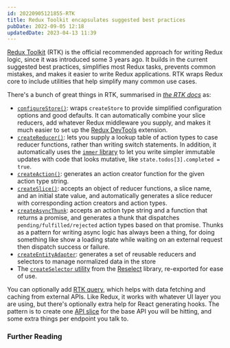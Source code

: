 ```yaml
---
id: 20220905121855-RTK
title: Redux Toolkit encapsulates suggested best practices
pubDate: 2022-09-05 12:18
updatedDate: 2023-04-13 11:39
---
```


[Redux Toolkit](https://redux-toolkit.js.org) (RTK) is the official recommended approach for writing Redux logic, since it was introduced some 3 years ago. It builds in the current suggested best practices, simplifies most Redux tasks, prevents common mistakes, and makes it easier to write Redux applications. RTK wraps Redux core to include utilities that help simplify many common use cases.

There's a bunch of great things in RTK, summarised in <cite><a href="https://redux-toolkit.js.org/introduction/getting-started#whats-included">the RTK docs</a></cite> as:

- [`configureStore()`](https://redux-toolkit.js.org/api/configureStore): wraps `createStore` to provide simplified configuration options and good defaults. It can automatically combine your slice reducers, add whatever Redux middleware you supply, and makes it much easier to set up the [Redux DevTools](https://github.com/reduxjs/redux-devtools) extension.
- [`createReducer()`](https://redux-toolkit.js.org/api/createReducer): lets you supply a lookup table of action types to case reducer functions, rather than writing switch statements. In addition, it automatically uses the [`immer` library](https://github.com/immerjs/immer) to let you write simpler immutable updates with code that looks mutative, like `state.todos[3].completed = true`.
- [`createAction()`](https://redux-toolkit.js.org/api/createAction): generates an action creator function for the given action type string.
- [`createSlice()`](https://redux-toolkit.js.org/api/createSlice): accepts an object of reducer functions, a slice name, and an initial state value, and automatically generates a slice reducer with corresponding action creators and action types.
- [`createAsyncThunk`](https://redux-toolkit.js.org/api/createAsyncThunk): accepts an action type string and a function that returns a promise, and generates a thunk that dispatches `pending/fulfilled/rejected` action types based on that promise. Thunks as a pattern for writing async logic has always been a thing, for doing something like show a loading state while waiting on an external request then dispatch success or failure.
- [`createEntityAdapter`](https://redux-toolkit.js.org/api/createEntityAdapter): generates a set of reusable reducers and selectors to manage normalized data in the store
- The [`createSelector` utility](https://redux-toolkit.js.org/api/createSelector) from the [Reselect](https://github.com/reduxjs/reselect) library, re-exported for ease of use.

You can optionally add [RTK query](https://redux-toolkit.js.org/rtk-query/overview), which helps with data fetching and caching from external APIs. Like Redux, it works with whatever UI layer you are using, but there's optionally extra help for React generating hooks. The pattern is to create one [API slice](https://redux-toolkit.js.org/rtk-query/overview#create-an-api-slice) for the base API you will be hitting, and some extra things per endpoint you talk to.

### Further Reading
